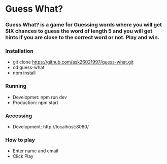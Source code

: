 # Guess What?

### Guess What? is a game for Guessing words where you will get SIX chances to guess the word of length 5 and you will get hints if you are close to the correct word or not. Play and win.

### Installation

- git clone https://github.com/ask26021997/guess-what.git
- cd guess-what
- npm install

### Running
- Developmet: npm run dev
- Production: npm start

### Accessing
- Development: http://localhost:8080/

### How to play
- Enter name and email
- Click Play


